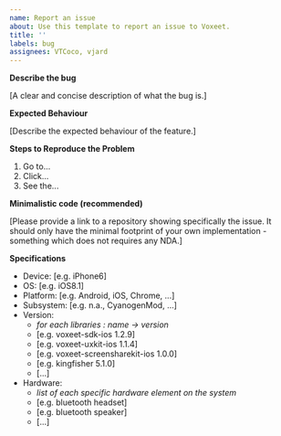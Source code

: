 ```yaml
---
name: Report an issue
about: Use this template to report an issue to Voxeet.
title: ''
labels: bug
assignees: VTCoco, vjard
---
```


**Describe the bug**

[A clear and concise description of what the bug is.]

**Expected Behaviour**

[Describe the expected behaviour of the feature.]

**Steps to Reproduce the Problem**

  1. Go to...
  2. Click...
  3. See the...

**Minimalistic code (recommended)**

[Please provide a link to a repository showing specifically the issue. It should only have the minimal footprint of your own implementation - something which does not requires any NDA.]

**Specifications**

  - Device: [e.g. iPhone6]
  - OS: [e.g. iOS8.1]
  - Platform: [e.g. Android, iOS, Chrome, ...]
  - Subsystem: [e.g. n.a., CyanogenMod, ...]
  - Version:
    - _for each libraries : name -> version_
    - [e.g. voxeet-sdk-ios 1.2.9]
    - [e.g. voxeet-uxkit-ios 1.1.4]
    - [e.g. voxeet-screensharekit-ios 1.0.0]
    - [e.g. kingfisher 5.1.0]
    - [...]
  - Hardware:
    - _list of each specific hardware element on the system_
    - [e.g. bluetooth headset]
    - [e.g. bluetooth speaker]
    - [...]
